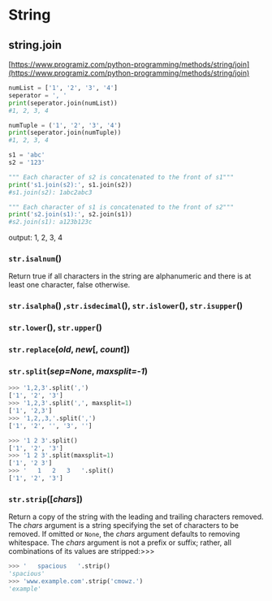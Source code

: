 # String

## string.join

[https://www.programiz.com/python-programming/methods/string/join](https://www.programiz.com/python-programming/methods/string/join)

```python
numList = ['1', '2', '3', '4']
seperator = ', '
print(seperator.join(numList))
#1, 2, 3, 4 

numTuple = ('1', '2', '3', '4')
print(seperator.join(numTuple))
#1, 2, 3, 4 

s1 = 'abc'
s2 = '123'

""" Each character of s2 is concatenated to the front of s1""" 
print('s1.join(s2):', s1.join(s2))
#s1.join(s2): 1abc2abc3 

""" Each character of s1 is concatenated to the front of s2""" 
print('s2.join(s1):', s2.join(s1))
#s2.join(s1): a123b123c
```

output: 1, 2, 3, 4 

### `str.isalnum`\(\)

Return true if all characters in the string are alphanumeric and there is at least one character, false otherwise.

### `str.isalpha`\(\) ,`str.isdecimal`\(\), `str.islower`\(\), `str.isupper`\(\)

### `str.lower`\(\), `str.upper`\(\)

### `str.replace`\(_old_, _new_\[, _count_\]\)

### `str.split`\(_sep=None_, _maxsplit=-1_\)

```python
>>> '1,2,3'.split(',')
['1', '2', '3']
>>> '1,2,3'.split(',', maxsplit=1)
['1', '2,3']
>>> '1,2,,3,'.split(',')
['1', '2', '', '3', '']

>>> '1 2 3'.split()
['1', '2', '3']
>>> '1 2 3'.split(maxsplit=1)
['1', '2 3']
>>> '   1   2   3   '.split()
['1', '2', '3']
```

### `str.strip`\(\[_chars_\]\)

Return a copy of the string with the leading and trailing characters removed. The _chars_ argument is a string specifying the set of characters to be removed. If omitted or `None`, the _chars_ argument defaults to removing whitespace. The _chars_ argument is not a prefix or suffix; rather, all combinations of its values are stripped:&gt;&gt;&gt;

```python
>>> '   spacious   '.strip()
'spacious'
>>> 'www.example.com'.strip('cmowz.')
'example'
```



